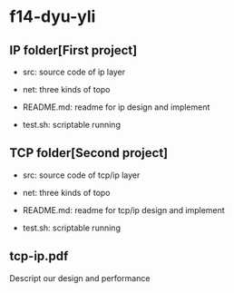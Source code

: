 f14-dyu-yli
===========

IP folder[First project]
------------------------
*	src: source code of ip layer

*	net: three kinds of topo

*	README.md: readme for ip design and implement

*	test.sh: scriptable running 

TCP folder[Second project]
--------------------------
*	src: source code of tcp/ip layer

*	net: three kinds of topo

*	README.md: readme for tcp/ip design and implement

*	test.sh: scriptable running 

tcp-ip.pdf
----------
Descript our design and performance